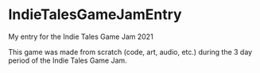 # IndieTalesGameJamEntry
My entry for the Indie Tales Game Jam 2021

This game was made from scratch (code, art, audio, etc.) during the 3 day period of the Indie Tales Game Jam. 
